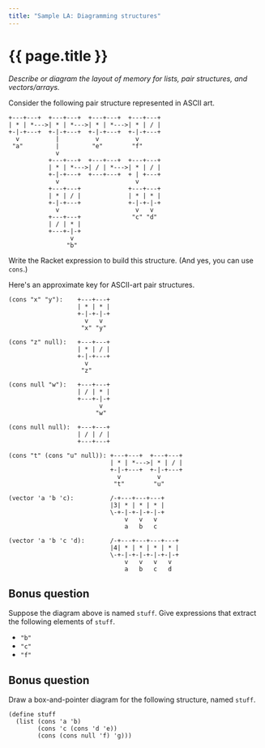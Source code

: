 ```yaml
---
title: "Sample LA: Diagramming structures"
---
```

# {{ page.title }}

_Describe or diagram the layout of memory for lists, pair structures, and vectors/arrays._

Consider the following pair structure represented in ASCII art.

```
+---+---+  +---+---+  +---+---+  +---+---+
| * | *--->| * | *--->| * | *--->| * | / |
+-|-+---+  +-|-+---+  +-|-+---+  +-|-+---+
  v          |          v          v
 "a"         |         "e"        "f"
             v
           +---+---+  +---+---+  +---+---+
           | * | *--->| / | *--->| * | / |
           +-|-+---+  +---+---+  + | +---+
             v                     v
           +---+---+             +---+---+
           | * | / |             | * | * |
           +-|-+---+             +-|-+-|-+
             v                     v   v
           +---+---+              "c" "d"
           | / | * |
           +---+-|-+
                 v
                "b"
```

Write the Racket expression to build this structure.  (And yes,
you can use `cons`.)

Here's an approximate key for ASCII-art pair structures.

```
(cons "x" "y"):    +---+---+
                   | * | * |
                   +-|-+-|-+
                     v   v
                    "x" "y"

(cons "z" null):   +---+---+
                   | * | / |
                   +-|-+---+
                     v
                    "z"

(cons null "w"):   +---+---+
                   | / | * |
                   +---+-|-+
                         v
                        "w"

(cons null null):  +---+---+
                   | / | / |
                   +---+---+

(cons "t" (cons "u" null)): +---+---+  +---+---+
                            | * | *--->| * | / |
                            +-|-+---+  +-|-+---+
                              v          v
                             "t"        "u"

(vector 'a 'b 'c):          /-+---+---+---+
                            |3| * | * | * |
                            \-+-|-+-|-+-|-+
                                v   v   v
                                a   b   c

(vector 'a 'b 'c 'd):       /-+---+---+---+---+
                            |4| * | * | * | * |
                            \-+-|-+-|-+-|-+-|-+
                                v   v   v   v
                                a   b   c   d
```

## Bonus question

Suppose the diagram above is named `stuff`.  Give expressions that
extract the following elements of `stuff`.

* `"b"`
* `"c"`
* `"f"`

## Bonus question

Draw a box-and-pointer diagram for the following structure, named `stuff`.

```
(define stuff
  (list (cons 'a 'b)
        (cons 'c (cons 'd 'e))
        (cons (cons null 'f) 'g)))
```
